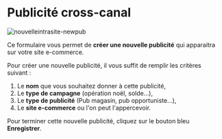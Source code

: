 # Publicité cross-canal


![nouvelleintrasite-newpub](images/nouvelleintrasite-newpub.png)


<p>Ce formulaire vous permet de <strong>cr&eacute;er une nouvelle publicit&eacute;</strong> qui apparaitra sur votre site e-commerce.</p>
<p>Pour cr&eacute;er une nouvelle publicit&eacute;, il vous suffit de remplir les crit&egrave;res suivant :</p>
<ol>
<li>Le <strong>nom</strong> que vous souhaitez donner &agrave; cette publicit&eacute;,</li>
<li>Le <strong>type de campagne</strong> (op&eacute;ration no&euml;l, solde...),</li>
<li>Le <strong>type de publicit&eacute;</strong> (Pub magasin, pub opportuniste...),</li>
<li>Le <strong>site e-commerce</strong> ou l'on peut l'appercevoir.</li>
</ol>
<p>Pour terminer cette nouvelle publicit&eacute;, cliquez sur le bouton bleu <strong>Enregistrer</strong>.</p>

